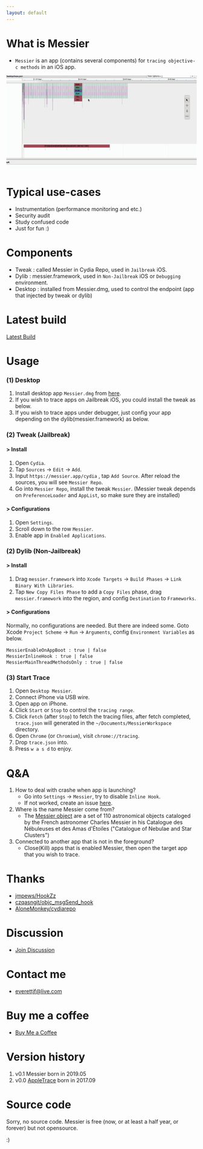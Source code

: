 ```yaml
---
layout: default
---
```



# What is Messier

- `Messier` is an app (contains several components) for `tracing objective-c methods` in an iOS app.

![messier](./images/messier.gif)


# Typical use-cases

- Instrumentation (performance monitoring and etc.)
- Security audit
- Study confused code
- Just for fun :)


# Components

- Tweak : called Messier in Cydia Repo, used in `Jailbreak` iOS.
- Dylib : messier.framework, used in `Non-Jailbreak` iOS or `Debugging` environment.
- Desktop : installed from Messier.dmg, used to control the endpoint (app that injected by tweak or dylib)

# Latest build

[Latest Build](https://github.com/messier-app/messier/releases)

# Usage

### (1) Desktop

1. Install desktop app `Messier.dmg` from [here](https://github.com/messier-app/messier/releases).
2. If you wish to trace apps on Jailbreak iOS, you could install the tweak as below.
3. If you wish to trace apps under debugger, just config your app depending on the dylib(messier.framework) as below.

### (2) Tweak (Jailbreak)

#### > Install

1. Open `Cydia`.
2. Tap `Sources` -> `Edit` -> `Add`.
3. Input `https://messier.app/cydia` , tap `Add Source`. After reload the sources, you will see `Messier Repo`.
4. Go into `Messier Repo`, install the tweak `Messier`. (Messier tweak depends on `PreferenceLoader` and `AppList`, so make sure they are installed)

#### > Configurations

1. Open `Settings`.
2. Scroll down to the row `Messier`.
3. Enable app in `Enabled Applications`.


### (2) Dylib (Non-Jailbreak)

#### > Install

1. Drag `messier.framework` into `Xcode Targets` -> `Build Phases` -> `Link Binary With Libraries`.
2. Tap `New Copy Files Phase` to add a `Copy Files` phase, drag `messier.framework` into the region, and config `Destination` to `Frameworks`.


#### > Configurations

Normally, no configurations are needed. But there are indeed some. Goto Xcode `Project Scheme` -> `Run` -> `Arguments`, config `Environment Variables` as below.

```
MessierEnableOnAppBoot : true | false
MessierInlineHook : true | false
MessierMainThreadMethodsOnly : true | false
```


### (3) Start Trace

1. Open `Desktop Messier`.
2. Connect iPhone via USB wire.
3. Open app on iPhone.
4. Click `Start` or `Stop` to control the `tracing range`.
5. Click `Fetch` (after `Stop`) to fetch the tracing files, after fetch completed, `trace.json` will generated in the `~/Documents/MessierWorkspace` directory.
6. Open `Chrome` (or `Chromium`), visit `chrome://tracing`.
7. Drop `trace.json` into.
8. Press `w a s d` to enjoy.



# Q&A

1. How to deal with crashe when app is launching?
    - Go into `Settings` -> `Messier`, try to disable `Inline Hook`.
    - If not worked, create an issue [here]().
2. Where is the name Messier come from?
    - The [Messier object](https://en.wikipedia.org/wiki/Messier_object) are a set of 110 astronomical objects cataloged by the French astronomer Charles Messier in his Catalogue des Nébuleuses et des Amas d'Étoiles ("Catalogue of Nebulae and Star Clusters")
3. Connected to another app that is not in the foreground?
    - Close(Kill) apps that is enabled Messier, then open the target app that you wish to trace.

# Thanks

- [jmpews/HookZz](https://github.com/jmpews/HookZz)
- [czqasngit/objc_msgSend_hook](https://github.com/czqasngit/objc_msgSend_hook)
- [AloneMonkey/cydiarepo](https://github.com/AloneMonkey/cydiarepo)


# Discussion

- [Join Discussion](./group)

# Contact me

- [everettjf@live.com](mailto:everettjf@live.com)

# Buy me a coffee

- [Buy Me a Coffee](./donate)


# Version history

1. v0.1 Messier born in 2019.05
1. v0.0 [AppleTrace](https://github.com/everettjf/AppleTrace) born in 2017.09


# Source code

Sorry, no source code. Messier is free (now, or at least a half year, or forever) but not opensource.

:)
